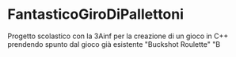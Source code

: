 # FantasticoGiroDiPallettoni
Progetto scolastico con la 3Ainf per la creazione di un gioco in C++ prendendo spunto dal gioco già esistente "Buckshot Roulette" "B
